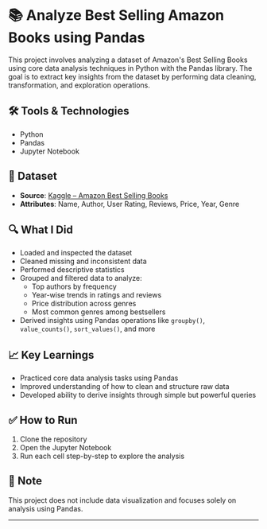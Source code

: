 # 📚 Analyze Best Selling Amazon Books using Pandas

This project involves analyzing a dataset of Amazon's Best Selling Books using core data analysis techniques in Python with the Pandas library. The goal is to extract key insights from the dataset by performing data cleaning, transformation, and exploration operations.

## 🛠️ Tools & Technologies
- Python
- Pandas
- Jupyter Notebook 

## 📂 Dataset
- **Source**: [Kaggle – Amazon Best Selling Books](https://www.kaggle.com/datasets)
- **Attributes**: Name, Author, User Rating, Reviews, Price, Year, Genre

## 🔍 What I Did
- Loaded and inspected the dataset
- Cleaned missing and inconsistent data
- Performed descriptive statistics
- Grouped and filtered data to analyze:
  - Top authors by frequency
  - Year-wise trends in ratings and reviews
  - Price distribution across genres
  - Most common genres among bestsellers
- Derived insights using Pandas operations like `groupby()`, `value_counts()`, `sort_values()`, and more

## 📈 Key Learnings
- Practiced core data analysis tasks using Pandas
- Improved understanding of how to clean and structure raw data
- Developed ability to derive insights through simple but powerful queries

## ✅ How to Run
1. Clone the repository
2. Open the Jupyter Notebook
3. Run each cell step-by-step to explore the analysis

## 📌 Note
This project does not include data visualization and focuses solely on analysis using Pandas.

---

